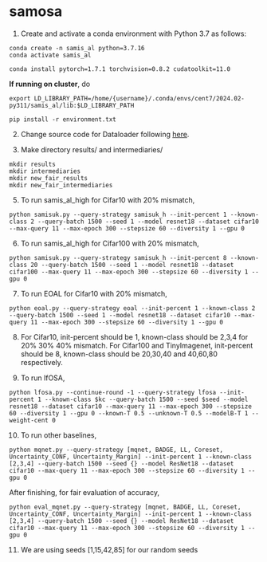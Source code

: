 # samosa

1. Create and activate a conda environment with Python 3.7 as follows: 
```
conda create -n samis_al python=3.7.16
conda activate samis_al
```
```
conda install pytorch=1.7.1 torchvision=0.8.2 cudatoolkit=11.0
```

**If running on cluster**, do
```
export LD_LIBRARY_PATH=/home/{username}/.conda/envs/cent7/2024.02-py311/samis_al/lib:$LD_LIBRARY_PATH
```
```
pip install -r environment.txt
```

2. Change source code for Dataloader following [here](https://github.com/ningkp/LfOSA/issues/4).
   
4. Make directory results/ and intermediaries/
```
mkdir results
mkdir intermediaries
mkdir new_fair_results
mkdir new_fair_intermediaries
```

5. To run samis_al_high for Cifar10 with 20% mismatch,
```
python samisuk.py --query-strategy samisuk_h --init-percent 1 --known-class 2 --query-batch 1500 --seed 1 --model resnet18 --dataset cifar10 --max-query 11 --max-epoch 300 --stepsize 60 --diversity 1 --gpu 0
```
6. To run samis_al_high for Cifar100 with 20% mismatch,
```
python samisuk.py --query-strategy samisuk_h --init-percent 8 --known-class 20 --query-batch 1500 --seed 1 --model resnet18 --dataset cifar100 --max-query 11 --max-epoch 300 --stepsize 60 --diversity 1 --gpu 0
```

7. To run EOAL for Cifar10 with 20% mismatch,
```
python eoal.py --query-strategy eoal --init-percent 1 --known-class 2 --query-batch 1500 --seed 1 --model resnet18 --dataset cifar10 --max-query 11 --max-epoch 300 --stepsize 60 --diversity 1 --gpu 0
```

8. For Cifar10, init-percent should be 1, known-class should be 2,3,4 for 20% 30% 40% mismatch. For Cifar100 and TinyImagenet, init-percent should be 8, known-class should be 20,30,40 and 40,60,80 respectively.

9. To run lfOSA,
```
python lfosa.py --continue-round -1 --query-strategy lfosa --init-percent 1 --known-class $kc --query-batch 1500 --seed $seed --model resnet18 --dataset cifar10 --max-query 11 --max-epoch 300 --stepsize 60 --diversity 1 --gpu 0 --known-T 0.5 --unknown-T 0.5 --modelB-T 1 --weight-cent 0
```

10. To run other baselines,
```
python mqnet.py --query-strategy [mqnet, BADGE, LL, Coreset, Uncertainty_CONF, Uncertainty_Margin] --init-percent 1 --known-class [2,3,4] --query-batch 1500 --seed {} --model ResNet18 --dataset cifar10 --max-query 11 --max-epoch 300 --stepsize 60 --diversity 1 --gpu 0
```

After finishing, for fair evaluation of accuracy,
```
python eval_mqnet.py --query-strategy [mqnet, BADGE, LL, Coreset, Uncertainty_CONF, Uncertainty_Margin] --init-percent 1 --known-class [2,3,4] --query-batch 1500 --seed {} --model ResNet18 --dataset cifar10 --max-query 11 --max-epoch 300 --stepsize 60 --diversity 1 --gpu 0
```
   
11. We are using seeds [1,15,42,85] for our random seeds
